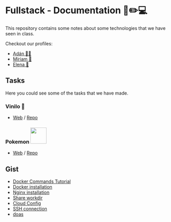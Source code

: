# Fullstack - Documentation 📔✏️💻
This repository contains some notes about some technologies that we have seen in class.

Checkout our profiles:

* [Adán 🐱‍👤](https://github.com/AdanRL)
* [Míriam 🎈](https://github.com/mnzgarcia)
* [Elena 🤭](https://github.com/elenamsd)


## Tasks
Here you could see some of the tasks that we have made.

### Vinilo 💽
* [Web](https://elenamsd.github.io/vinilo/) / [Repo](https://github.com/elenamsd/vinilo)

### Pokemon <img src="https://c.tenor.com/kodC8PAp4icAAAAj/pikachu-happy.gif" width="50px">
* [Web]() / [Repo](https://github.com/AdanRL/pokemon-battle)

<!-- ### Gopher G🔵 -->



## Gist

* [Docker Commands Tutorial](https://gist.github.com/AdanRL/545f17770d10564173137254b5d3ae73)
* [Docker installation](https://gist.github.com/AdanRL/eef7dd4f104d604cf140b4cd515a7786)
* [Nginx installation](https://gist.github.com/AdanRL/9b994d2f4667b856172d3b7092e287bf)
* [Share workdir](https://gist.github.com/AdanRL/c51b7f7aaad92722aeb38e5d31db90f8)
* [Cloud Config](https://gist.github.com/AdanRL/a019c1f37e640617986ca48f999f69bf)
* [SSH connection](https://gist.github.com/AdanRL/01f7d70d3ef419bcc729b61637cd7bee)
* [doas](https://gist.github.com/mnzgarcia/f91ae66ab781e636cc01fef0c74e539d)